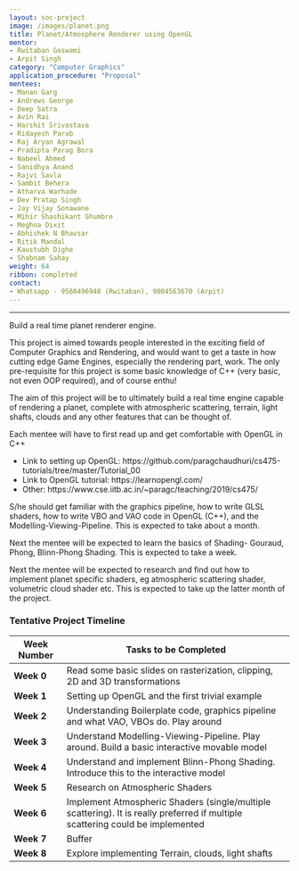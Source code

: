 ```yaml
---
layout: soc-project
image: /images/planet.png
title: Planet/Atmosphere Renderer using OpenGL
mentor: 
- Rwitaban Goswami
- Arpit Singh
category: "Computer Graphics"
application_procedure: "Proposal"
mentees:
- Manan Garg
- Andrews George
- Deep Satra
- Avin Rai
- Harshit Srivastava
- Ridayesh Parab
- Raj Aryan Agrawal
- Pradipta Parag Bora
- Nabeel Ahmed
- Sanidhya Anand
- Rajvi Savla
- Sambit Behera
- Atharva Warhade
- Dev Pratap Singh
- Jay Vijay Sonawane
- Mihir Shashikant Ghumbre
- Meghna Dixit
- Abhishek N Bhavsar
- Ritik Mandal
- Kaustubh Dighe
- Shabnam Sahay
weight: 64
ribbon: completed
contact:
- Whatsapp - 9560496948 (Rwitaban), 9004563670 (Arpit)
---
```


---

Build a real time planet renderer engine.

<!--break-->

This project is aimed towards people interested in the exciting field of Computer Graphics and Rendering, and would want to get a taste in how cutting edge Game Engines, especially the rendering part, work. The only pre-requisite for this project is some basic knowledge of C++ (very basic, not even OOP required), and of course enthu!

The aim of this project will be to ultimately build a real time engine capable of rendering a planet, complete with atmospheric scattering, terrain, light shafts, clouds and any other features that can be thought of.

Each mentee will have to first read up and get comfortable with OpenGL in C++

<ul>
<li>Link to setting up OpenGL: <a> https://github.com/paragchaudhuri/cs475-tutorials/tree/master/Tutorial_00 </a> </li>
<li>Link to OpenGL tutorial: <a> https://learnopengl.com/</a></li>
<li>Other: <a>https://www.cse.iitb.ac.in/~paragc/teaching/2019/cs475/</a></li>
</ul>

S/he should get familiar with the graphics pipeline, how to write GLSL shaders, how to write VBO and VAO code in OpenGL (C++), and the Modelling-Viewing-Pipeline. This is expected to take about a month.

Next the mentee will be expected to learn the basics of Shading- Gouraud, Phong, Blinn-Phong Shading. This is expected to take a week.

Next the mentee will be expected to research and find out how to implement planet specific shaders, eg atmospheric scattering shader, volumetric cloud shader etc. This is expected to take up the latter month of the project.

<!--break-->

### Tentative Project Timeline



<!--break-->

|Week Number  | Tasks to be Completed|
|--- | --- | 
|**Week 0** |Read some basic slides on rasterization, clipping, 2D and 3D transformations |
|**Week 1** |Setting up OpenGL and the first trivial example|
|**Week 2** |Understanding Boilerplate code, graphics pipeline and what VAO, VBOs do. Play around |
|**Week 3** |Understand Modelling-Viewing-Pipeline. Play around. Build a basic interactive movable model|
|**Week 4** |Understand and implement Blinn-Phong Shading. Introduce this to the interactive model|
|**Week 5** |Research on Atmospheric Shaders|
|**Week 6** |Implement Atmospheric Shaders (single/multiple scattering). It is really preferred if multiple scattering could be implemented|
|**Week 7** |Buffer |
|**Week 8** |Explore implementing Terrain, clouds, light shafts |


<!--break-->

